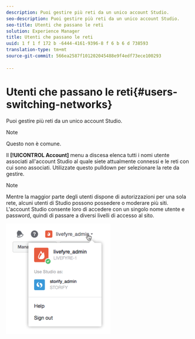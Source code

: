 ```yaml
---
description: Puoi gestire più reti da un unico account Studio.
seo-description: Puoi gestire più reti da un unico account Studio.
seo-title: Utenti che passano le reti
solution: Experience Manager
title: Utenti che passano le reti
uuid: 1 f 1 f 172 b -6444-4161-9396-8 f 6 b 6 d 738593
translation-type: tm+mt
source-git-commit: 566ea2587f101202045488e9f4edf73ece100293

---
```



# Utenti che passano le reti{#users-switching-networks}

Puoi gestire più reti da un unico account Studio.

>[!NOTE]
>
>Questo non è comune.

Il **[!UICONTROL Account]** menu a discesa elenca tutti i nomi utente associati all'account Studio al quale siete attualmente connessi e le reti con cui sono associati. Utilizzate questo pulldown per selezionare la rete da gestire.

>[!NOTE]
>
>Mentre la maggior parte degli utenti dispone di autorizzazioni per una sola rete, alcuni utenti di Studio possono possedere o moderare più siti. L'account Studio consente loro di accedere con un singolo nome utente e password, quindi di passare a diversi livelli di accesso al sito.

![](assets/UsersChangeAccount-285x300.png)

